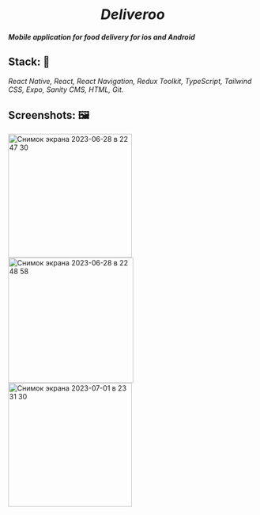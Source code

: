 <h1 align=center><i>Deliveroo</i></h1>

#### _Mobile application for food delivery for ios and Android_

## Stack: :wrench:

_React Native, React, React Navigation, Redux Toolkit, TypeScript, Tailwind CSS, Expo, Sanity CMS, HTML, Git._

## Screenshots: 🖼️

<img width="250" alt="Снимок экрана 2023-06-28 в 22 47 30" src="https://github.com/Guzzlerx/deliveroo/assets/92124996/18acb166-0a70-48c4-a217-49ddb7eb024b">
<img width="253" alt="Снимок экрана 2023-06-28 в 22 48 58" src="https://github.com/Guzzlerx/deliveroo/assets/92124996/262d1bff-093a-4db0-9823-e089cf96d9d3">
<img width="250" alt="Снимок экрана 2023-07-01 в 23 31 30" src="https://github.com/Guzzlerx/deliveroo/assets/92124996/9d47665d-4e6c-4523-99af-c654a6694b86">

